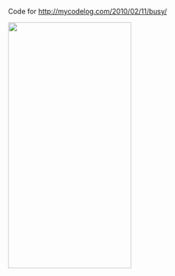 Code for http://mycodelog.com/2010/02/11/busy/

<img title="BusyForm" src="http://alibad.files.wordpress.com/2010/02/busyform2.jpg" alt="" width="252" height="502" />